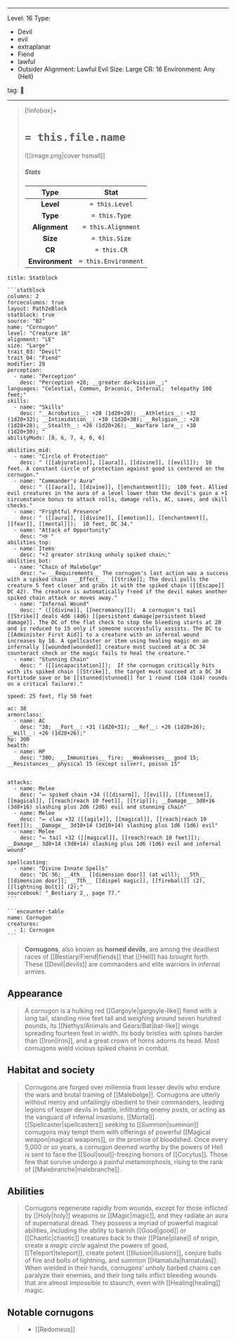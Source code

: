 
---


Level: 16
Type:
- Devil
- evil
- extraplanar
- Fiend
- lawful
- Outsider
Alignment: Lawful Evil
Size: Large
CR: 16
Environment: Any (Hell)


tag: 👹

---

> [!infobox]+
> #  `= this.file.name`
> ![[image.png|cover hsmall]]
> ##### Stats
> Type | Stat |
> :---:|:---:|
> **Level** | `= this.Level` |
> **Type** | `= this.Type` |
> **Alignment** | `= this.Alignment` |
> **Size** | `= this.Size` |
> **CR** | `= this.CR` |
> **Environment** | `= this.Environment` |




````ad-info
title: Statblock

```statblock
columns: 2
forcecolumns: true
layout: Path2eBlock
statblock: true
source: "B2"
name: "Cornugon"
level: "Creature 16"
alignment: "LE"
size: "Large"
trait_03: "Devil"
trait_04: "Fiend"
modifier: 28
perception:
  - name: "Perception"
    desc: "Perception +28; __greater darkvision__;"
languages: "Celestial, Common, Draconic, Infernal;  telepathy 100 feet;"
skills:
  - name: "Skills"
    desc: "__Acrobatics__: +28 (1d20+28); __Athletics__: +32 (1d20+32); __Intimidation__: +30 (1d20+30); __Religion__: +28 (1d20+28); __Stealth__: +26 (1d20+26); __Warfare lore__: +30 (1d20+30); "
abilityMods: [8, 6, 7, 4, 6, 6]

abilities_mid:
  - name: "Circle of Protection"
    desc: " ([[abjuration]], [[aura]], [[divine]], [[evil]]);  10 feet. A constant circle of protection against good is centered on the cornugon."
  - name: "Commander's Aura"
    desc: " ([[aura]], [[divine]], [[enchantment]]);  100 feet. Allied evil creatures in the aura of a level lower than the devil's gain a +1 circumstance bonus to attack rolls, damage rolls, AC, saves, and skill checks."
  - name: "Frightful Presence"
    desc: " ([[aura]], [[divine]], [[emotion]], [[enchantment]], [[fear]], [[mental]]);  10 feet, DC 34."
  - name: "Attack of Opportunity"
    desc: "⬲ "
abilities_top:
  - name: Items
    desc: "+2 greater striking unholy spiked chain;"
abilities_bot:
  - name: "Chain of Malebolge"
    desc: "⬻ __Requirements__ The cornugon's last action was a success with a spiked chain  __Effect__  [[Strike]]; The devil pulls the creature 5 feet closer and grabs it with the spiked chain ([[Escape]] DC 42). The creature is automatically freed if the devil makes another spiked chain attack or moves away."
  - name: "Infernal Wound"
    desc: " ([[divine]], [[necromancy]]);  A cornugon's tail [[Strike]] deals 4d6 (4d6) [[persistent damage|persistent bleed damage]]. The DC of the flat check to stop the bleeding starts at 20 and is reduced to 15 only if someone successfully assists. The DC to [[Administer First Aid]] to a creature with an infernal wound increases by 10. A spellcaster or item using healing magic on an infernally [[wounded|wounded]] creature must succeed at a DC 34 counteract check or the magic fails to heal the creature."
  - name: "Stunning Chain"
    desc: " ([[incapacitation]]);  If the cornugon critically hits with its spiked chain [[Strike]], the target must succeed at a DC 34 Fortitude save or be [[stunned|stunned]] for 1 round (1d4 (1d4) rounds on a critical failure)."

speed: 25 feet, fly 50 feet

ac: 38
armorclass:
  - name: AC
    desc: "38; __Fort__: +31 (1d20+31); __Ref__: +26 (1d20+26); __Will__: +26 (1d20+26);"
hp: 300
health:
  - name: HP
    desc: "300;  __Immunities__ fire; __Weaknesses__ good 15; __Resistances__ physical 15 (except silver), poison 15"


attacks:
  - name: Melee
    desc: "⬻ spiked chain +34 ([[disarm]], [[evil]], [[finesse]], [[magical]], [[reach|reach 10 feet]], [[trip]]); __Damage__ 3d8+16 (3d8+16) slashing plus 2d6 (2d6) evil and stunning chain"
  - name: Melee
    desc: "⬻ claw +32 ([[agile]], [[magical]], [[reach|reach 10 feet]]); __Damage__ 3d10+14 (3d10+14) slashing plus 1d6 (1d6) evil"
  - name: Melee
    desc: "⬻ tail +32 ([[magical]], [[reach|reach 10 feet]]); __Damage__ 3d8+14 (3d8+14) slashing plus 1d6 (1d6) evil and infernal wound"

spellcasting:
  - name: "Divine Innate Spells"
    desc: "DC 36; __4th__ [[dimension door]] (at will); __5th__ [[dimension door]]; __7th__ [[dispel magic]], [[fireball]] (2), [[lightning bolt]] (2);"
sourcebook: "_Bestiary 2_, page 77."
```

```encounter-table
name: Cornugon
creatures:
  - 1: Cornugon
```

````



> **Cornugons**, also known as **horned devils**, are among the deadliest races of [[Bestiary/Fiend|fiends]] that [[Hell]] has brought forth. These [[Devil|devils]] are commanders and elite warriors in infernal armies.



## Appearance

> A cornugon is a hulking red [[Gargoyle|gargoyle-like]] fiend with a long tail, standing nine feet tall and weighing around seven hundred pounds, its [[Nethys/Animals and Gears/Bat|bat-like]] wings spreading fourteen feet in width. Its body bristles with spines harder than [[Iron|iron]], and a great crown of horns adorns its head. Most cornugons wield vicious spiked chains in combat.


## Habitat and society

> Cornugons are forged over millennia from lesser devils who endure the wars and brutal training of [[Malebolge]]. Cornugons are utterly without mercy and unfailingly obedient to their commanders, leading legions of lesser devils in battle, infiltrating enemy posts, or acting as the vanguard of infernal invasions. [[Mortal]] [[Spellcaster|spellcasters]] seeking to [[Summon|summon]] cornugons may tempt them with offerings of powerful [[Magical weapon|magical weapons]], or the promise of bloodshed.
> Once every 5,000 or so years, a cornugon deemed worthy by the powers of Hell is sent to face the [[Soul|soul]]-freezing horrors of [[Cocytus]]. Those few that survive undergo a painful metamorphosis, rising to the rank of [[Malebranche|malebranche]].


## Abilities

> Cornugons regenerate rapidly from wounds, except for those inflicted by [[Holy|holy]] weapons or [[Magic|magic]], and they radiate an aura of supernatural dread. They possess a myriad of powerful magical abilities, including the ability to banish [[Good|good]] or [[Chaotic|chaotic]] creatures back to their [[Plane|plane]] of origin, create a *magic circle* against the powers of good, [[Teleport|teleport]], create potent [[Illusion|illusions]], conjure balls of fire and bolts of lightning, and summon [[Hamatula|hamatulas]]. When wielded in their hands, cornugons' unholy barbed chains can paralyze their enemies, and their long tails inflict bleeding wounds that are almost impossible to staunch, even with [[Healing|healing]] magic.


## Notable cornugons

> - [[Redomeus]]










